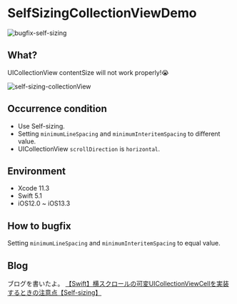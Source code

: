 # SelfSizingCollectionViewDemo

![bugfix-self-sizing](https://user-images.githubusercontent.com/10204705/71759799-f75aa700-2ef5-11ea-8447-d3447cb84054.png)

## What?

UICollectionView contentSize will not work properly!:sob:

![self-sizing-collectionView](https://user-images.githubusercontent.com/10204705/71759871-6c7aac00-2ef7-11ea-93c2-fdf00eecc352.gif)

## Occurrence condition

- Use Self-sizing.
- Setting `minimumLineSpacing` and `minimumInteritemSpacing` to different value.
- UICollectionView `scrollDirection` is `horizontal`.

## Environment

- Xcode 11.3
- Swift 5.1
- iOS12.0 ~ iOS13.3

## How to bugfix

Setting `minimumLineSpacing` and `minimumInteritemSpacing` to equal value.


## Blog

ブログを書いたよ。
[【Swift】横スクロールの可変UICollectionViewCellを実装するときの注意点【Self-sizing】](https://uruly.xyz/self-sizing-collectionview/)
